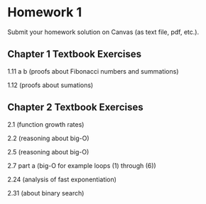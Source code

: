 # Homework 1

Submit your homework solution on Canvas (as text file, pdf, etc.).

## Chapter 1 Textbook Exercises

1.11 a b (proofs about Fibonacci numbers and summations)

1.12  (proofs about sumations)


## Chapter 2 Textbook Exercises

2.1 (function growth rates)

2.2 (reasoning about big-O)

2.5 (reasoning about big-O)

2.7 part a (big-O for example loops (1) through (6))

2.24 (analysis of fast exponentiation)

2.31 (about binary search)
